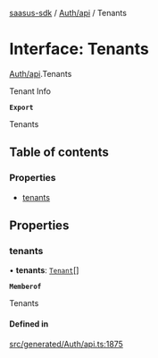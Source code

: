 [saasus-sdk](../README.md) / [Auth/api](../modules/Auth_api.md) / Tenants

# Interface: Tenants

[Auth/api](../modules/Auth_api.md).Tenants

Tenant Info

**`Export`**

Tenants

## Table of contents

### Properties

- [tenants](Auth_api.Tenants.md#tenants)

## Properties

### tenants

• **tenants**: [`Tenant`](Auth_api.Tenant.md)[]

**`Memberof`**

Tenants

#### Defined in

[src/generated/Auth/api.ts:1875](https://github.com/saasus-platform/saasus-sdk-javascript/blob/c67ac22/src/generated/Auth/api.ts#L1875)
